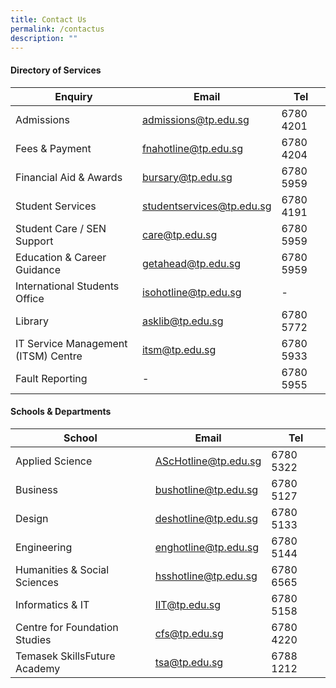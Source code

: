 ```yaml
---
title: Contact Us
permalink: /contactus
description: ""
---
```

#### **Directory of Services**


|   **Enquiry**    |**Email**  | **Tel** |
| -------- | -------- | -------- |
| Admissions    | admissions@tp.edu.sg | 6780 4201 |
| Fees & Payment | fnahotline@tp.edu.sg | 6780 4204|
| Financial Aid & Awards | bursary@tp.edu.sg | 6780 5959 |
| Student Services | studentservices@tp.edu.sg | 6780 4191 |
| Student Care / SEN Support | care@tp.edu.sg | 6780 5959 |
| Education & Career Guidance | getahead@tp.edu.sg | 6780 5959 |
| International Students Office | isohotline@tp.edu.sg | -    |
| Library | asklib@tp.edu.sg | 6780 5772 |
| IT Service Management (ITSM) Centre | itsm@tp.edu.sg | 6780 5933 |
| Fault Reporting |- | 6780 5955 |

#### **Schools & Departments**


| **School** | **Email** | **Tel**|
| -------- | -------- | -------- |
| Applied Science | AScHotline@tp.edu.sg | 6780 5322|
| Business | bushotline@tp.edu.sg | 6780 5127|
| Design | deshotline@tp.edu.sg | 6780 5133 |
| Engineering | enghotline@tp.edu.sg |6780 5144 |
| Humanities & Social Sciences | hsshotline@tp.edu.sg | 6780 6565 |
| Informatics & IT | IIT@tp.edu.sg |6780 5158 |
| Centre for Foundation Studies | cfs@tp.edu.sg |6780 4220 |
| Temasek SkillsFuture Academy | tsa@tp.edu.sg |6788 1212 |